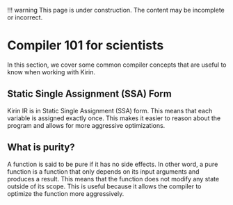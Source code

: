 !!! warning
    This page is under construction. The content may be incomplete or incorrect.

# Compiler 101 for scientists

In this section, we cover some common compiler concepts that are useful to know when working with Kirin.

## Static Single Assignment (SSA) Form

Kirin IR is in Static Single Assignment (SSA) form. This means that each variable is assigned exactly once. This makes it easier to reason about the program and allows for more aggressive optimizations.

## What is purity?

A function is said to be pure if it has no side effects. In other word, a pure function is a function that only depends on its input arguments and produces a result. This means that the function does not modify any state outside of its scope. This is useful because it allows the compiler to optimize the function more aggressively.
